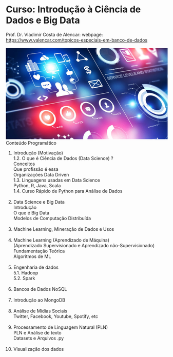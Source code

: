 # Curso: Introdução à Ciência de Dados e Big Data<br />
Prof. Dr. Vladimir Costa de Alencar: webpage: https://www.valencar.com/topicos-especiais-em-banco-de-dados <br /><br />
![image](big-data-analytics.jpg)
Conteúdo Programático<br />
1. Introdução (Motivação) <br />
1.2. O que é Ciência de Dados (Data Science) ? <br />
Conceitos <br />
Que profissão é essa <br />
Organizações Data Driven <br />
1.3. Linguagens usadas em Data Science <br />
Python, R, Java, Scala <br />
1.4. Curso Rápido de Python para Análise de Dados <br /> <br />
2. Data Science e Big Data <br />
Introdução <br />
O que é Big Data <br />
Modelos de Computação Distribuída <br /> <br />
3. Machine Learning, Mineração de Dados e Usos<br /><br />
4. Machine Learning (Aprendizado de Máquina) <br />
(Aprendizado Supervisionado e Aprendizado não-Supervisionado) <br />
Fundamentação Teórica <br />
Algorítmos de ML <br /> <br />
5. Engenharia de dados <br />
5.1. Hadoop <br />
5.2. Spark <br /><br />
6. Bancos de Dados NoSQL <br /><br />
7. Introdução ao MongoDB <br /><br />
8. Análise de Mídias Sociais <br />
Twitter, Facebook, Youtube, Spotify, etc <br /><br />
9. Processamento de Linguagem Natural (PLN) <br />
PLN e Análise de texto <br />
Datasets e Arquivos .py <br /><br />
10. Visualização dos dados <br />
